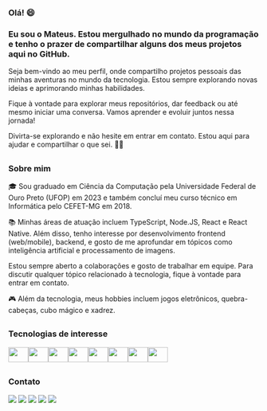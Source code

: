 ### Olá! 😄

### Eu sou o Mateus. Estou mergulhado no mundo da programação e tenho o prazer de compartilhar alguns dos meus projetos aqui no GitHub.

Seja bem-vindo ao meu perfil, onde compartilho projetos pessoais das minhas aventuras no mundo da tecnologia. Estou sempre explorando novas ideias e aprimorando minhas habilidades.

Fique à vontade para explorar meus repositórios, dar feedback ou até mesmo iniciar uma conversa. Vamos aprender e evoluir juntos nessa jornada!

Divirta-se explorando e não hesite em entrar em contato. Estou aqui para ajudar e compartilhar o que sei. 👨‍💻

##

### Sobre mim

🎓 Sou graduado em Ciência da Computação pela Universidade Federal de Ouro Preto (UFOP) em 2023 e também concluí meu curso técnico em Informática pelo CEFET-MG em 2018.

📚 Minhas áreas de atuação incluem TypeScript, Node.JS, React e React Native. Além disso, tenho interesse por desenvolvimento frontend (web/mobile), backend, e gosto de me aprofundar em tópicos como inteligência artificial e processamento de imagens.

Estou sempre aberto a colaborações e gosto de trabalhar em equipe. Para  discutir qualquer tópico relacionado à tecnologia, fique à vontade para entrar em contato.

🎮 Além da tecnologia, meus hobbies incluem jogos eletrônicos, quebra-cabeças, cubo mágico e xadrez.


##

### Tecnologias de interesse

<div style="display: flex"><br>
  
  <img height="30" width="40" align="center" src="https://cdn.jsdelivr.net/gh/devicons/devicon/icons/vscode/vscode-original.svg" />
    
  <img height="30" width="40" align="center" src="https://cdn.jsdelivr.net/gh/devicons/devicon/icons/nodejs/nodejs-original.svg" />
            
  <img height="30" width="40" align="center" src="https://cdn.jsdelivr.net/gh/devicons/devicon/icons/react/react-original.svg" />

  <img height="30" width="40" align="center" src="https://cdn.jsdelivr.net/gh/devicons/devicon/icons/nextjs/nextjs-original.svg" />

  <img height="30" width="40" align="center" src="https://cdn.jsdelivr.net/gh/devicons/devicon/icons/typescript/typescript-original.svg" />

  <img height="30" width="40" align="center" src="https://cdn.jsdelivr.net/gh/devicons/devicon/icons/javascript/javascript-original.svg" />

  <img height="30" width="40" align="center" src="https://cdn.jsdelivr.net/gh/devicons/devicon/icons/c/c-original.svg" />

  <img height="30" width="40" align="center" src="https://cdn.jsdelivr.net/gh/devicons/devicon/icons/cplusplus/cplusplus-original.svg" />
          
</div>      
      
##

### Contato

<div>
  <a href="https://www.facebook.com/mateus.pevidor/" target="_blank"><img src="https://img.shields.io/badge/-Facebook-%234267B2?style=for-the-badge&logo=facebook&logoColor=white" target="_blank"></a>
  <a href = "mailto:mateus.pevidor30@gmail.com"><img src="https://img.shields.io/badge/gmail-c71610?style=for-the-badge&logo=gmail&logoColor=white" target="_blank"></a>
  <a href="https://www.linkedin.com/in/mateus-p-reis/" target="_blank"><img src="https://img.shields.io/badge/-LinkedIn-%230077B5?style=for-the-badge&logo=linkedin&logoColor=white" target="_blank"></a>
  <a href="https://www.instagram.com/mateus_pevidor/" target="_blank"><img src="https://img.shields.io/badge/-Instagram-%23E4405F?style=for-the-badge&logo=instagram&logoColor=white" target="_blank"></a>
  <a href="https://discordapp.com/users/169591425720254465" target="_blank"><img src="https://img.shields.io/badge/discord-5865F2?style=for-the-badge&logo=discord&logoColor=white" target="_blank"></a>
</div>
